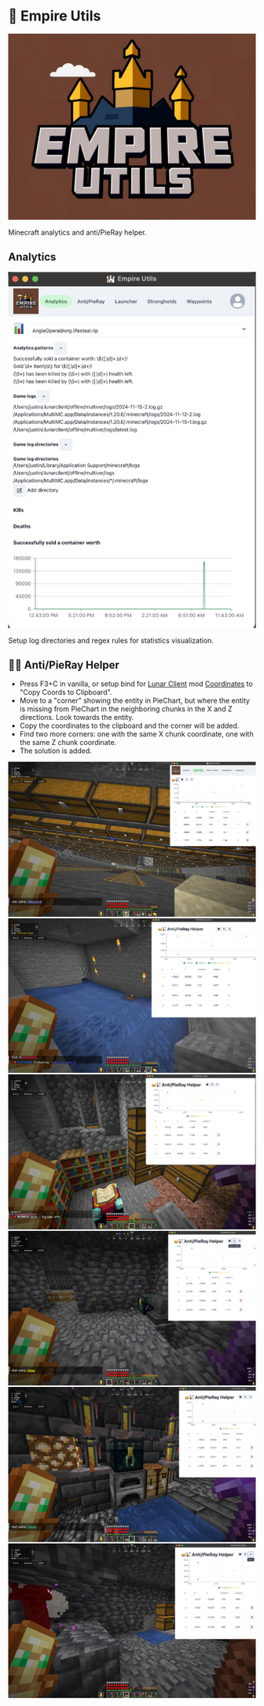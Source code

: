 # 🏰 Empire Utils

![Logo](images/logo.png?raw=true "Logo")

Minecraft analytics and anti/PieRay helper.

## Analytics

![Analytics](images/analytics.png?raw=true "Analytics")

Setup log directories and regex rules for statistics visualization.

## 🥧📡 Anti/PieRay Helper

- Press F3+C in vanilla, or setup bind for [Lunar Client](https://www.lunarclient.com/) mod [Coordinates](https://lunarclient.dev/apollo/developers/mods/coordinates) to "Copy Coords to Clipboard".
- Move to a "corner" showing the entity in PieChart, but where the entity is missing from PieChart in the neighboring chunks in the X and Z directions. Look towards the entity.
- Copy the coordinates to the clipboard and the corner will be added.
- Find two more corners: one with the same X chunk coordinate, one with the same Z chunk coordinate.
- The solution is added.

![Test6](images/test6.png?raw=true "Test6")
![Test5](images/test5.png?raw=true "Test5")
![Test1](images/test1.png?raw=true "Test1")
![Test2](images/test2.png?raw=true "Test2")
![Test3](images/test3.png?raw=true "Test3")
![Test4](images/test4.png?raw=true "Test4")
